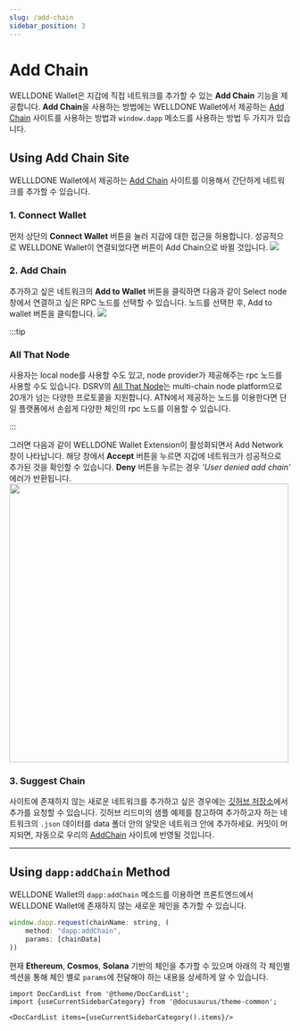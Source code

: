 ```yaml
---
slug: /add-chain
sidebar_position: 3
---
```


# Add Chain

WELLDONE Wallet은 지갑에 직접 네트워크를 추가할 수 있는 **Add Chain** 기능을 제공합니다. **Add Chain**을 사용하는 방법에는 WELLDONE Wallet에서 제공하는 [Add Chain](https://addchain.welldonestudio.io/ethereum) 사이트를 사용하는 방법과 `window.dapp` 메소드를 사용하는 방법 두 가지가 있습니다.

## Using Add Chain Site

WELLLDONE Wallet에서 제공하는 [Add Chain](https://addchain.welldonestudio.io/ethereum) 사이트를 이용해서 간단하게 네트워크를 추가할 수 있습니다.

### 1. Connect Wallet

먼저 상단의 **Connect Wallet** 버튼을 눌러 지갑에 대한 접근을 허용합니다. 성공적으로 WELLDONE Wallet이 연결되었다면 버튼이 Add Chain으로 바뀔 것입니다.
<img src='https://user-images.githubusercontent.com/70956926/177306163-75894ccd-b76e-429c-bb66-64e8976b6773.png' />

### 2. Add Chain

추가하고 싶은 네트워크의 **Add to Wallet** 버튼을 클릭하면 다음과 같이 Select node 창에서 연결하고 싶은 RPC 노드를 선택할 수 있습니다. 노드를 선택한 후, Add to wallet 버튼을 클릭합니다.
<img src='https://user-images.githubusercontent.com/70956926/177305919-4e3a5193-2555-4cf1-9356-87d3359a24e8.png' />

:::tip

### All That Node

사용자는 local node를 사용할 수도 있고, node provider가 제공해주는 rpc 노드를 사용할 수도 있습니다. DSRV의 [All That Node](https://docs.allthatnode.com/)는 multi-chain node platform으로 20개가 넘는 다양한 프로토콜을 지원합니다. ATN에서 제공하는 노드를 이용한다면 단일 플랫폼에서 손쉽게 다양한 체인의 rpc 노드를 이용할 수 있습니다.

:::

그러면 다음과 같이 WELLDONE Wallet Extension이 활성화되면서 Add Network 창이 나타납니다. 해당 창에서 **Accept** 버튼을 누르면 지갑에 네트워크가 성공적으로 추가된 것을 확인할 수 있습니다. **Deny** 버튼을 누르는 경우 _'User denied add chain'_ 에러가 반환됩니다.
<img src='https://user-images.githubusercontent.com/70956926/177306368-292f4e11-2f09-4dab-a304-a43a3c460693.png' width='500' />

### 3. Suggest Chain

사이트에 존재하지 않는 새로운 네트워크를 추가하고 싶은 경우에는 [깃허브 저장소](https://github.com/dsrvlabs/wds-addchain-data-list)에서 추가를 요청할 수 있습니다.
깃허브 리드미의 샘플 예제를 참고하여 추가하고자 하는 네트워크의 `.json` 데이터를 data 폴더 안의 알맞은 네트워크 안에 추가하세요. 커밋이 머지되면, 자동으로 우리의 [AddChain]("https://addchain.welldonestudio.io/ethereum") 사이트에 반영될 것입니다.

---

## Using `dapp:addChain` Method

WELLDONE Wallet의 `dapp:addChain` 메소드를 이용하면 프론트엔드에서 WELLDONE Wallet에 존재하지 않는 새로운 체인을 추가할 수 있습니다.

```javascript
window.dapp.request(chainName: string, (
    method: "dapp:addChain",
    params: [chainData]
))
```

현재 **Ethereum**, **Cosmos**, **Solana** 기반의 체인을 추가할 수 있으며 아래의 각 체인별 섹션을 통해 체인 별로 `params`에 전달해야 하는 내용을 상세하게 알 수 있습니다.

```mdx-code-block
import DocCardList from '@theme/DocCardList';
import {useCurrentSidebarCategory} from '@docusaurus/theme-common';

<DocCardList items={useCurrentSidebarCategory().items}/>
```
